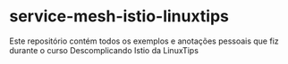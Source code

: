 # service-mesh-istio-linuxtips
Este repositório contém todos os exemplos e anotações pessoais que fiz durante o curso Descomplicando Istio da LinuxTips
